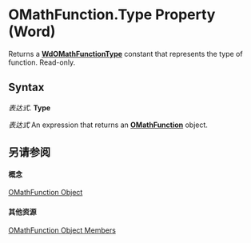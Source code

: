 
# OMathFunction.Type Property (Word)

Returns a  **[WdOMathFunctionType](c87a7268-f93c-ab33-4a56-0f74a16d41ec.md)** constant that represents the type of function. Read-only.


## Syntax

 _表达式_. **Type**

 _表达式_ An expression that returns an **[OMathFunction](2347ec7b-5e1a-8039-5fd0-195c08860cb5.md)** object.


## 另请参阅


#### 概念


[OMathFunction Object](2347ec7b-5e1a-8039-5fd0-195c08860cb5.md)
#### 其他资源


[OMathFunction Object Members](http://msdn.microsoft.com/library/5d3ecc44-4137-5730-b0cd-1776a006b621%28Office.15%29.aspx)